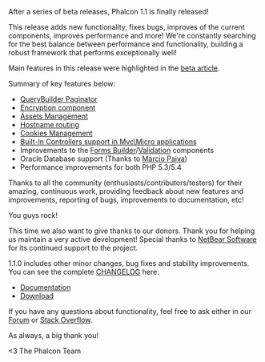 After a series of beta releases, Phalcon 1.1 is finally released!

This release adds new functionality, fixes bugs, improves of the current components, improves performance and more! We're constantly searching for the best balance between performance and functionality, building a robust framework that performs exceptionally well!

Main features in this release were highlighted in the [beta article](https://blog.phalconphp.com/post/phalcon-1-1-beta-released).

Summary of key features below:

- [QueryBuilder Paginator](https://docs.phalconphp.com/en/latest/reference/pagination.html#adapters-usage)
- [Encryption component](https://docs.phalconphp.com/en/latest/reference/crypt.html)
- [Assets Management](https://docs.phalconphp.com/en/latest/reference/assets.html)
- [Hostname routing](https://docs.phalconphp.com/en/latest/reference/routing.html#hostname-constraints)
- [Cookies Management](https://docs.phalconphp.com/en/latest/reference/cookies.html)
- [Built-In Controllers support in Mvc\\Micro applications](https://docs.phalconphp.com/en/latest/reference/micro.html#using-controllers-as-handlers)
- Improvements to the [Forms Builder](https://docs.phalconphp.com/en/latest/reference/forms.html)/[Validation](https://docs.phalconphp.com/en/latest/reference/validation.html) components
- Oracle Database support (Thanks to [Marcio Paiva](https://twitter.com/mpaivabarbosa))
- Performance improvements for both PHP 5.3/5.4

Thanks to all the community (enthusiasts/contributors/testers) for their amazing, continuous work, providing feedback about new features and improvements, reporting of bugs, improvements to documentation, etc!

You guys rock!

This time we also want to give thanks to our donors. Thank you for helping us maintain a very active development! Special thanks to [NetBear Software](http://netbear.com.au/) for its continued support to the project.

1.1.0 includes other minor changes, bug fixes and stability improvements. You can see the complete [CHANGELOG](https://github.com/phalcon/cphalcon/blob/master/CHANGELOG#L1) here.

- [Documentation](https://docs.phalconphp.com/en/latest/)
- [Download](https://phalconphp.com/download)

If you have any questions about functionality, feel free to ask either
in our [Forum](https://forum.phalconphp.com/) or [Stack Overflow](http://stackoverflow.com/questions/tagged/phalcon).

As always, a big thank you!


<3 The Phalcon Team
